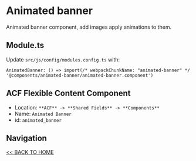 # Animated banner

Animated banner component, add images apply animations to them.

## Module.ts

Update `src/js/config/modules.config.ts` with:

`AnimatedBanner: () => import(/* webpackChunkName: "animated-banner" */ '@components/animated-banner/animated-banner.component')`

## ACF Flexible Content Component

- Location: `**ACF** -> **Shared Fields** -> **Components**`
- Name: `Animated Banner`
- id: `animated_banner`

## Navigation

[<< BACK TO HOME](../README.md)
